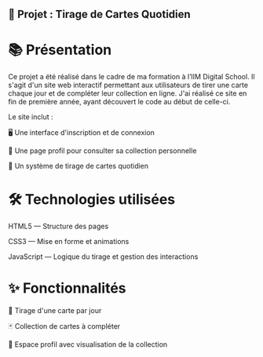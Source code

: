 ## 🎴 Projet : Tirage de Cartes Quotidien
# 📚 Présentation
Ce projet a été réalisé dans le cadre de ma formation à l’IIM Digital School. Il s'agit d'un site web interactif permettant aux utilisateurs de tirer une carte chaque jour et de compléter leur collection en ligne. J'ai réalisé ce site en fin de première année, ayant découvert le code au début de celle-ci.

Le site inclut :

🖥️ Une interface d'inscription et de connexion

👤 Une page profil pour consulter sa collection personnelle

🎴 Un système de tirage de cartes quotidien

# 🛠️ Technologies utilisées
HTML5 — Structure des pages

CSS3 — Mise en forme et animations

JavaScript — Logique du tirage et gestion des interactions

# ✨ Fonctionnalités
📅 Tirage d'une carte par jour

🃏 Collection de cartes à compléter

👥 Espace profil avec visualisation de la collection

